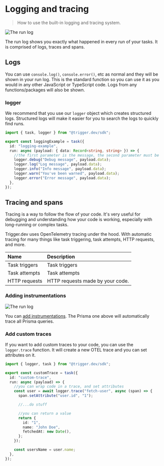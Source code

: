 # Logging and tracing

> How to use the built-in logging and tracing system.

![The run log](https://mintlify.s3.us-west-1.amazonaws.com/trigger/images/run-log.png)

The run log shows you exactly what happened in every run of your tasks. It is comprised of logs, traces and spans.

## Logs

You can use `console.log()`, `console.error()`, etc as normal and they will be shown in your run log. This is the standard function so you can use it as you would in any other JavaScript or TypeScript code. Logs from any functions/packages will also be shown.

### logger

We recommend that you use our `logger` object which creates structured logs. Structured logs will make it easier for you to search the logs to quickly find runs.

```ts /trigger/logging.ts
import { task, logger } from "@trigger.dev/sdk";

export const loggingExample = task({
  id: "logging-example",
  run: async (payload: { data: Record<string, string> }) => {
    //the first parameter is the message, the second parameter must be a key-value object (Record<string, unknown>)
    logger.debug("Debug message", payload.data);
    logger.log("Log message", payload.data);
    logger.info("Info message", payload.data);
    logger.warn("You've been warned", payload.data);
    logger.error("Error message", payload.data);
  },
});
```

## Tracing and spans

Tracing is a way to follow the flow of your code. It's very useful for debugging and understanding how your code is working, especially with long-running or complex tasks.

Trigger.dev uses OpenTelemetry tracing under the hood. With automatic tracing for many things like task triggering, task attempts, HTTP requests, and more.

| Name          | Description                      |
| :------------ | :------------------------------- |
| Task triggers | Task triggers                    |
| Task attempts | Task attempts                    |
| HTTP requests | HTTP requests made by your code. |

### Adding instrumentations

![The run log](https://mintlify.s3.us-west-1.amazonaws.com/trigger/images/auto-instrumentation.png)

You can [add instrumentations](/config/config-file#instrumentations). The Prisma one above will automatically trace all Prisma queries.

### Add custom traces

If you want to add custom traces to your code, you can use the `logger.trace` function. It will create a new OTEL trace and you can set attributes on it.

```ts
import { logger, task } from "@trigger.dev/sdk";

export const customTrace = task({
  id: "custom-trace",
  run: async (payload) => {
    //you can wrap code in a trace, and set attributes
    const user = await logger.trace("fetch-user", async (span) => {
      span.setAttribute("user.id", "1");

      //...do stuff

      //you can return a value
      return {
        id: "1",
        name: "John Doe",
        fetchedAt: new Date(),
      };
    });

    const usersName = user.name;
  },
});
```
